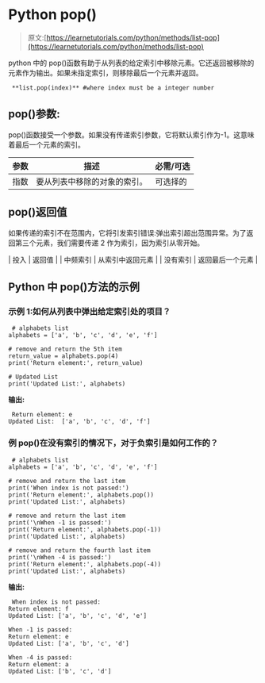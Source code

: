 # Python pop()

> 原文:[https://learnetutorials.com/python/methods/list-pop](https://learnetutorials.com/python/methods/list-pop)

python 中的 pop()函数有助于从列表的给定索引中移除元素。它还返回被移除的元素作为输出。如果未指定索引，则移除最后一个元素并返回。

```
 **list.pop(index)** #where index must be a integer number 

```

## pop()参数:

pop()函数接受一个参数。如果没有传递索引参数，它将默认索引作为-1。这意味着最后一个元素的索引。

| 参数 | 描述 | 必需/可选 |
| --- | --- | --- |
| 指数 | 要从列表中移除的对象的索引。 | 可选择的 |

## pop()返回值

如果传递的索引不在范围内，它将引发索引错误:弹出索引超出范围异常。为了返回第三个元素，我们需要传递 2 作为索引，因为索引从零开始。

| 投入 | 返回值 |
| 中频索引 | 从索引中返回元素 |
| 没有索引 | 返回最后一个元素 |

## Python 中 pop()方法的示例

### 示例 1:如何从列表中弹出给定索引处的项目？

```
 # alphabets list
alphabets = ['a', 'b', 'c', 'd', 'e', 'f']

# remove and return the 5th item
return_value = alphabets.pop(4)
print('Return element:', return_value)

# Updated List
print('Updated List:', alphabets) 

```

**输出:**

```
 Return element: e
Updated List:  ['a', 'b', 'c', 'd', 'f'] 
```

### 例 pop()在没有索引的情况下，对于负索引是如何工作的？

```
 # alphabets list
alphabets = ['a', 'b', 'c', 'd', 'e', 'f']

# remove and return the last item
print('When index is not passed:') 
print('Return element:', alphabets.pop())
print('Updated List:', alphabets)

# remove and return the last item
print('\nWhen -1 is passed:') 
print('Return element:', alphabets.pop(-1))
print('Updated List:', alphabets)

# remove and return the fourth last item
print('\nWhen -4 is passed:') 
print('Return element:', alphabets.pop(-4))
print('Updated List:', alphabets) 

```

**输出:**

```
 When index is not passed:
Return element: f
Updated List: ['a', 'b', 'c', 'd', 'e']

When -1 is passed:
Return element: e
Updated List: ['a', 'b', 'c', 'd']

When -4 is passed:
Return element: a
Updated List: ['b', 'c', 'd'] 
```